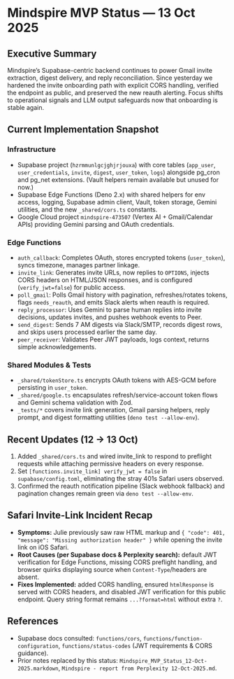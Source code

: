 # Mindspire MVP Status — 13 Oct 2025

## Executive Summary

Mindspire’s Supabase-centric backend continues to power Gmail invite extraction, digest delivery, and reply reconciliation. Since yesterday we hardened the invite onboarding path with explicit CORS handling, verified the endpoint as public, and preserved the new reauth alerting. Focus shifts to operational signals and LLM output safeguards now that onboarding is stable again.

## Current Implementation Snapshot

### Infrastructure
- Supabase project (`hzrmmunlgcjghjrjouxa`) with core tables (`app_user`, `user_credentials`, `invite`, `digest`, `user_token`, `logs`) alongside pg_cron and pg_net extensions. (Vault helpers remain available but unused for now.)
- Supabase Edge Functions (Deno 2.x) with shared helpers for env access, logging, Supabase admin client, Vault, token storage, Gemini utilities, and the new `_shared/cors.ts` constants.
- Google Cloud project `mindspire-473507` (Vertex AI + Gmail/Calendar APIs) providing Gemini parsing and OAuth credentials.

### Edge Functions
- `auth_callback`: Completes OAuth, stores encrypted tokens (`user_token`), syncs timezone, manages partner linkage.
- `invite_link`: Generates invite URLs, now replies to `OPTIONS`, injects CORS headers on HTML/JSON responses, and is configured (`verify_jwt=false`) for public access.
- `poll_gmail`: Polls Gmail history with pagination, refreshes/rotates tokens, flags `needs_reauth`, and emits Slack alerts when reauth is required.
- `reply_processor`: Uses Gemini to parse human replies into invite decisions, updates invites, and pushes webhook events to Peer.
- `send_digest`: Sends 7 AM digests via Slack/SMTP, records digest rows, and skips users processed earlier the same day.
- `peer_receiver`: Validates Peer JWT payloads, logs context, returns simple acknowledgements.

### Shared Modules & Tests
- `_shared/tokenStore.ts` encrypts OAuth tokens with AES-GCM before persisting in `user_token`.
- `_shared/google.ts` encapsulates refresh/service-account token flows and Gemini schema validation with Zod.
- `_tests/*` covers invite link generation, Gmail parsing helpers, reply prompt, and digest formatting utilities (`deno test --allow-env`).

## Recent Updates (12 → 13 Oct)
1. Added `_shared/cors.ts` and wired invite_link to respond to preflight requests while attaching permissive headers on every response.
2. Set `[functions.invite_link] verify_jwt = false` in `supabase/config.toml`, eliminating the stray 401s Safari users observed.
3. Confirmed the reauth notification pipeline (Slack webhook fallback) and pagination changes remain green via `deno test --allow-env`.

## Safari Invite-Link Incident Recap
- **Symptoms:** Julie previously saw raw HTML markup and `{ "code": 401, "message": "Missing authorization header" }` while opening the invite link on iOS Safari.
- **Root Causes (per Supabase docs & Perplexity search):** default JWT verification for Edge Functions, missing CORS preflight handling, and browser quirks displaying source when `Content-Type`/headers are absent.
- **Fixes Implemented:** added CORS handling, ensured `htmlResponse` is served with CORS headers, and disabled JWT verification for this public endpoint. Query string format remains `...?format=html` without extra `?`.


## References
- Supabase docs consulted: `functions/cors`, `functions/function-configuration`, `functions/status-codes` (JWT requirements & CORS guidance).
- Prior notes replaced by this status: `Mindspire_MVP_Status_12-Oct-2025.markdown`, `Mindspire - report from Perplexity 12-Oct-2025.md`.
